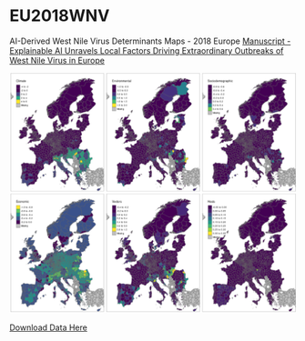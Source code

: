 # EU2018WNV
AI-Derived West Nile Virus Determinants Maps - 2018 Europe
[Manuscript - Explainable AI Unravels Local Factors Driving Extraordinary Outbreaks of West Nile Virus in Europe](https://doi.org/10.1101/2020.07.24.20146829)

<img src="./image.png">

[Download Data Here](src="./2018EUWNV_DataExport.RData")


